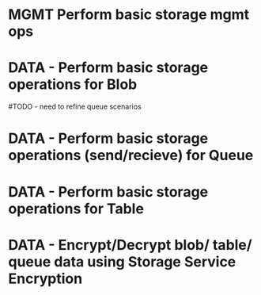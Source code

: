 # MGMT Perform basic storage mgmt ops

# DATA - Perform basic storage operations for Blob

#TODO - need to refine queue scenarios
# DATA - Perform basic storage operations (send/recieve) for Queue

# DATA - Perform basic storage operations for Table

# DATA - Encrypt/Decrypt blob/ table/ queue data using Storage Service Encryption

